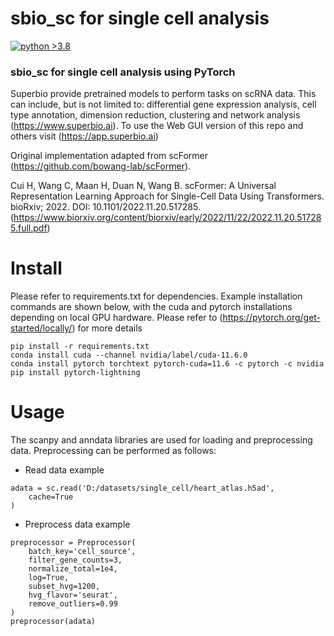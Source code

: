 # sbio_sc for single cell analysis

[![python >3.8](https://img.shields.io/badge/python-3.8.16-brightgreen)](https://www.python.org/) 

### sbio_sc for single cell analysis using PyTorch
Superbio provide pretrained models to perform tasks on scRNA data. This can include, but is not limited to: differential gene expression analysis, cell type annotation, dimension reduction, clustering and network analysis (https://www.superbio.ai). To use the Web GUI version of this repo and others visit (https://app.superbio.ai)

Original implementation adapted from scFormer (https://github.com/bowang-lab/scFormer).

Cui H, Wang C, Maan H, Duan N, Wang B. scFormer: A Universal Representation Learning Approach for Single-Cell Data Using Transformers. 
bioRxiv; 2022. DOI: 10.1101/2022.11.20.517285. (https://www.biorxiv.org/content/biorxiv/early/2022/11/22/2022.11.20.517285.full.pdf)

# Install
Please refer to requirements.txt for dependencies. Example installation commands are shown below, with the cuda and pytorch installations depending on local GPU hardware. Please refer to (https://pytorch.org/get-started/locally/) for more details
```
pip install -r requirements.txt
conda install cuda --channel nvidia/label/cuda-11.6.0
conda install pytorch torchtext pytorch-cuda=11.6 -c pytorch -c nvidia
pip install pytorch-lightning
```

# Usage

The scanpy and anndata libraries are used for loading and preprocessing data. Preprocessing can be performed as follows:

- Read data example
```
adata = sc.read('D:/datasets/single_cell/heart_atlas.h5ad',
    cache=True
)
```

- Preprocess data example
```
preprocessor = Preprocessor(
    batch_key='cell_source',
    filter_gene_counts=3,
    normalize_total=1e4,
    log=True,
    subset_hvg=1200,
    hvg_flavor='seurat',
    remove_outliers=0.99
)
preprocessor(adata)
```
